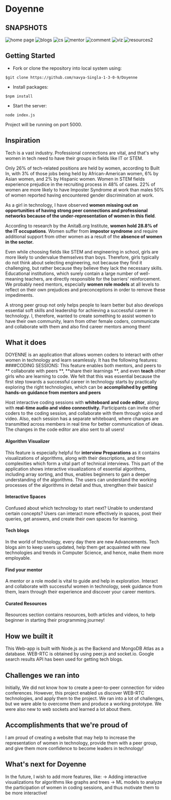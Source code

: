 # Doyenne
## SNAPSHOTS
![home page](https://user-images.githubusercontent.com/90545403/188310518-a7aa3dcf-f6be-4f92-a6ee-14db5b1586ef.png)
![blogs](https://user-images.githubusercontent.com/90545403/188310532-c405eae7-c590-4094-a93b-d677f5e04da7.png)
![cs](https://user-images.githubusercontent.com/90545403/188310559-c1d762ae-bef8-4fb4-a044-ca98c9449ad1.png)
![mentor](https://user-images.githubusercontent.com/90545403/188310567-d95e7e8c-5701-4bea-ab0e-1e70f72ee4d5.png)
![comment](https://user-images.githubusercontent.com/90545403/188310580-04787882-f14e-4c33-a160-b461e7081643.png)
![viz](https://user-images.githubusercontent.com/90545403/188310591-f204adfe-feb2-481d-b227-8e624a04b99f.png)
![resources2](https://user-images.githubusercontent.com/90545403/188310606-97aa3137-0685-4904-92f3-f443dc5c2e13.png)

## Getting Started
- Fork or clone the repository into local system using:
```
$git clone https://github.com/navya-Singla-1-3-0-9/Doyenne
```
- Install packages:
```
$npm install
```
- Start the server:
```
node index.js
```
Project will be running on port 5000.

## Inspiration
Tech is a vast industry. Professional connections are vital, and that's why women in tech need to have their groups in fields like IT or STEM. 

Only 26% of tech-related positions are held by women, according to Built In, with 3% of those jobs being held by African-American women, 6% by Asian women, and 2% by Hispanic women.
Women in STEM fields experience prejudice in the recruiting process in 48% of cases.
22% of women are more likely to have Imposter Syndrome at work than males 50% of women reported having encountered gender discrimination at work.


As a girl in technology, I have observed **women missing out on opportunities of having strong peer connections and professional networks because of the under-representation of women in this field**. 

According to research by the AnitaB.org Institute, **women hold 28.8% of the IT occupations**. Women suffer from **impostor syndrome** and require additional support from other women as a result of the **absence of women in the sector.**

Even while choosing fields like STEM and engineering in school, girls are more likely to undervalue themselves than boys. Therefore, girls typically do not think about selecting engineering, not because they find it challenging, but rather because they believe they lack the necessary skills. Educational institutions, which surely contain a large number of well-meaning teachers, are directly responsible for the barriers' reinforcement. We probably need mentors, especially **women role models** at all levels to reflect on their own prejudices and preconceptions in order to remove these impediments.

A strong peer group not only helps people to learn better but also develops essential soft skills and leadership for achieving a successful career in technology. I, therefore, wanted to create something to assist women to have their own community, learn from other female coders, communicate and collaborate with them and also find career mentors among them!
## What it does
DOYENNE is an application that allows women coders to interact with other women in technology and learn seamlessly. It has the following features:
####CODING SESSIONS:
This feature enables both mentors, and peers to ** collaborate with peers **, **share their learnings **, and even **teach** other girls who are learning to code. We felt that this was essential because the first step towards a successful career in technology starts by practically exploring the right technologies, which can be **accomplished by getting hands-on guidance from mentors and peers**


Host interactive coding sessions with **whiteboard and code editor**, along with **real-time audio and video connectivity.**  Participants can invite other coders to the coding session, and collaborate with them through voice and video. Also, each session has a separate whiteboard, where changes are transmitted across members in real time for better communication of ideas. The changes in the code editor are also sent to all users!

#### Algorithm Visualizer
This feature is especially helpful for **interview Preparations** as it contains visualizations of algorithms, along with their descriptions, and time complexities which form a vital part of technical interviews.
This part of the application shows interactive visualizations of essential algorithms, including array sorting, and thus, enables beginners to gain a deeper understanding of the algorithms. The users can understand the working processes of the algorithms in detail and thus, strengthen their basics!

#### Interactive Spaces
Confused about which technology to start next? Unable to understand certain concepts?
Users can interact more effectively in spaces, post their queries, get answers, and create their own spaces for learning.

#### Tech blogs
In the world of technology, every day there are new Advancements. Tech blogs aim to keep users updated, help them get acquainted with new technologies and trends in Computer Science, and hence, make them more employable.

#### Find your mentor

A mentor or a role model is vital to guide and help in exploration.
Interact and collaborate with successful women in technology, seek guidance from them, learn through their experience and discover your career mentors.
#### Curated Resources
Resources section contains resources, both articles and videos, to help beginner in starting their programming journey!

## How we built it

This Web-app is built with Node.js as the Backend and MongoDB Atlas as a database. WEB-RTC is obtained by using peer.js and socket.io. Google search results API has been used for getting tech blogs.

## Challenges we ran into
Initially, We did not know how to create a peer-to-peer connection for video conferences. However, this project enabled us discover WEB-RTC technologies, and apply them to the project. We ran into a lot of challenges, but we were able to overcome them and produce a working prototype. We were also new to web sockets and learned a lot about them.


## Accomplishments that we're proud of
I am proud of creating a website that may help to increase the representation of women in technology, provide them with a peer group, and give them more confidence to become leaders in technology!


## What's next for Doyenne

In the future, I wish to add more features, like:
-> Adding interactive visualizations for algorithms like graphs and trees
-> ML models to analyze the participation of women in coding sessions, and thus motivate them to be more interactive!
